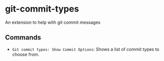 # git-commit-types

An extension to help with git commit messages

## Commands

- `Git commit types: Show Commit Options`: Shows a list of commit types to choose from.
